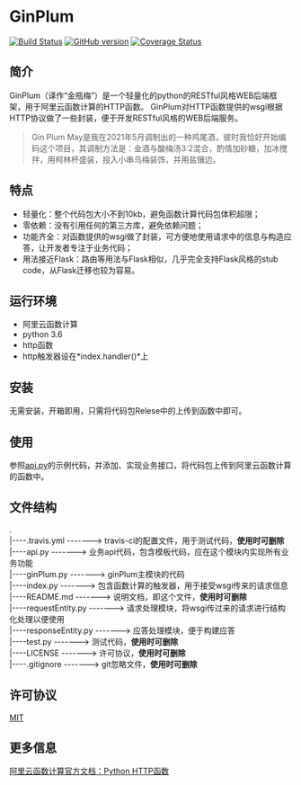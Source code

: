 # GinPlum
[![Build Status](https://app.travis-ci.com/lzqlzzq/GinPlum.svg?branch=main)](https://app.travis-ci.com/lzqlzzq/GinPlum) [![GitHub version](https://badge.fury.io/gh/lzqlzzq%2FGinPlum.svg)](https://badge.fury.io/gh/lzqlzzq%2FGinPlum) [![Coverage Status](https://coveralls.io/repos/github/lzqlzzq/GinPlum/badge.svg?branch=main)](https://coveralls.io/github/lzqlzzq/GinPlum?branch=main)

## 简介
GinPlum（译作“金瓶梅”）是一个轻量化的python的RESTful风格WEB后端框架，用于阿里云函数计算的HTTP函数。
GinPlum对HTTP函数提供的wsgi根据HTTP协议做了一些封装，便于开发RESTful风格的WEB后端服务。

> Gin Plum May是我在2021年5月调制出的一种鸡尾酒，彼时我恰好开始编码这个项目，其调制方法是：金酒与酸梅汤3:2混合，酌情加砂糖，加冰搅拌，用柯林杯盛装，投入小串乌梅装饰，并用盐镶边。

## 特点
- 轻量化：整个代码包大小不到10kb，避免函数计算代码包体积超限；
- 零依赖：没有引用任何的第三方库，避免依赖问题；
- 功能齐全：对函数提供的wsgi做了封装，可方便地使用请求中的信息与构造应答，让开发者专注于业务代码；
- 用法接近Flask：路由等用法与Flask相似，几乎完全支持Flask风格的stub code，从Flask迁移也较为容易。

## 运行环境
- 阿里云函数计算
- python 3.6
- http函数
- http触发器设在*index.handler()*上

## 安装
无需安装，开箱即用，只需将代码包Relese中的上传到函数中即可。

## 使用
参照[api.py](https://github.com/lzqlzzq/GinPlum/blob/main/api.py)的示例代码，并添加、实现业务接口，将代码包上传到阿里云函数计算的函数中。

## 文件结构
.  
|----.travis.yml -------> travis-ci的配置文件，用于测试代码，**使用时可删除**  
|----api.py -------> 业务api代码，包含模板代码，应在这个模块内实现所有业务功能  
|----ginPlum.py -------> ginPlum主模块的代码  
|----index.py -------> 包含函数计算的触发器，用于接受wsgi传来的请求信息  
|----README.md -------> 说明文档，即这个文件，**使用时可删除**  
|----requestEntity.py -------> 请求处理模块，将wsgi传过来的请求进行结构化处理以便使用  
|----responseEntity.py -------> 应答处理模块，便于构建应答  
|----test.py -------> 测试代码，**使用时可删除**  
|----LICENSE -------> 许可协议，**使用时可删除**  
|----.gitignore -------> git忽略文件，**使用时可删除**  

## 许可协议
[MIT](https://github.com/lzqlzzq/GinPlum/blob/main/LICENSE)

## 更多信息
[阿里云函数计算官方文档：Python HTTP函数](https://help.aliyun.com/document_detail/74756.html)
